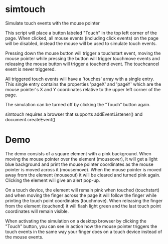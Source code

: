 simtouch
========

Simulate touch events with the mouse pointer

This script will place a button labeled "Touch" in the top left corner of the page. When clicked, all mouse events (including click events) on the page will be disabled, instead the mouse will be used to simulate touch events.

Pressing down the mouse button will trigger a touchstart event, moving the mouse pointer while pressing the button will trigger touchmove events and releasing the mouse button will trigger a touchend event. The touchcancel event is never triggered.

All triggered touch events will have a 'touches' array with a single entry. This single entry contains the properties 'pageX' and 'pageY' which are the mouse pointer's X and Y coordinates relative to the upper left corner of the page.

The simulation can be turned off by clicking the "Touch" button again.

simtouch requires a browser that supports addEventListener() and document.createEvent()


Demo
====

The demo consists of a square element with a pink background. When moving the mouse pointer over the element (mouseover), it will get a light blue background and print the mouse pointer coordinates as the mouse pointer is moved across it (mousemove). When the mouse pointer is moved away from the element (mouseout) it will be cleared and turned pink again. Clicking the element will give an alert pop-up.

On a touch device, the element will remain pink when touched (touchstart) and when moving the finger across the page it will follow the finger while printing the touch point coordinates (touchmove). When releasing the finger from the element (touchend) it will flash light green and the last touch point coordinates will remain visible.

When activating the simulation on a desktop browser by clicking the "Touch" button, you can see in action how the mouse pointer triggers the touch events in the same way your finger does on a touch device instead of the mouse events.
